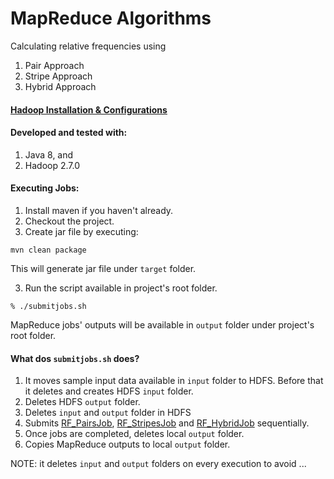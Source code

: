 # MapReduce Algorithms
Calculating relative frequencies using
1. Pair Approach
2. Stripe Approach
3. Hybrid Approach

#### [Hadoop Installation & Configurations](hadoop-installation.md)

#### Developed and tested with:
1. Java 8, and
2. Hadoop 2.7.0

#### Executing Jobs:
1. Install maven if you haven't already.
1. Checkout the project.
2. Create jar file by executing:
```
mvn clean package
```
This will generate jar file under ```target``` folder.

3. Run the script available in project's root folder.
```
% ./submitjobs.sh
``` 
MapReduce jobs' outputs will be available in ```output``` folder under project's root folder.

#### What dos ```submitjobs.sh``` does?
1. It moves sample input data available in ```input``` folder to HDFS. Before that it deletes and creates HDFS ```input``` folder.
2. Deletes HDFS ```output``` folder.
3. Deletes ```input``` and ```output``` folder in HDFS
4. Submits [RF_PairsJob](./src/main/java/cs522/lab/pair/RF_PairsJob.java), [RF_StripesJob](mapreduce-algo/src/main/java/cs522/lab/stripe/RF_StripesJob.java) and [RF_HybridJob](mapreduce-algo/src/main/java/cs522/lab/hybrid/RF_HybridJob.java) sequentially.
5. Once jobs are completed, deletes local ```output``` folder.
6. Copies MapReduce outputs to local ```output``` folder.

NOTE: it deletes ```input``` and ```output``` folders on every execution to avoid ...
